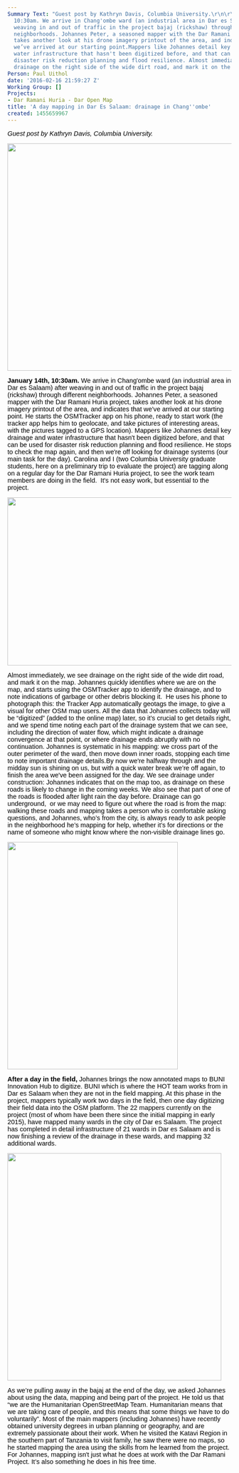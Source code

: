 ```yaml
---
Summary Text: "Guest post by Kathryn Davis, Columbia University.\r\n\r\nJanuary 14th,
  10:30am. We arrive in Chang'ombe ward (an industrial area in Dar es Salaam) after
  weaving in and out of traffic in the project bajaj (rickshaw) through different
  neighborhoods. Johannes Peter, a seasoned mapper with the Dar Ramani Huria project,
  takes another look at his drone imagery printout of the area, and indicates that
  we’ve arrived at our starting point.Mappers like Johannes detail key drainage and
  water infrastructure that hasn't been digitized before, and that can be used for
  disaster risk reduction planning and flood resilience. Almost immediately, we see
  drainage on the right side of the wide dirt road, and mark it on the map..."
Person: Paul Uithol
date: '2016-02-16 21:59:27 Z'
Working Group: []
Projects:
- Dar Ramani Huria - Dar Open Map
title: 'A day mapping in Dar Es Salaam: drainage in Chang''ombe'
created: 1455659967
---
```

<p><em><span style="font-size: 14.6667px; font-family: Arial; color: #000000; background-color: transparent; font-variant: normal; text-decoration: none; vertical-align: baseline;">Guest post by Kathryn Davis, Columbia University.</span></em></p><p><em><span style="font-size: 14.6667px; font-family: Arial; color: #000000; background-color: transparent; font-variant: normal; text-decoration: none; vertical-align: baseline;"><img class="image-large" src="/sites/default/files/styles/large/public/Photo1_EPD%20Columbia.jpg?itok=gtDlPwYA" alt="" height="510" width="510"></span></em></p><p><strong><span style="font-size: 14.6667px; font-family: Arial; color: #000000; background-color: transparent; font-style: normal; font-variant: normal; text-decoration: none; vertical-align: baseline;">January 14th, 10:30am.</span></strong><span id="docs-internal-guid-ce1cd5b0-ec0c-2cb6-e140-61a31c9df3e6" style="font-size: 14.666666666666666px; font-family: Arial; color: #000000; background-color: transparent; font-weight: 400; font-style: normal; font-variant: normal; text-decoration: none; vertical-align: baseline;"> We arrive in Chang'ombe ward (an industrial area in Dar es Salaam) after weaving in and out of traffic in the project bajaj (rickshaw) through different neighborhoods. Johannes Peter, a seasoned mapper with the Dar Ramani Huria project, takes another look at his drone imagery printout of the area, and indicates that we’ve arrived at our starting point. He starts the OSMTracker app on his phone, ready to start work (the tracker app helps him to geolocate, and take pictures of interesting areas, with the pictures tagged to a GPS location). Mappers like Johannes detail key drainage and water infrastructure that hasn't been digitized before, and that can be used for disaster risk reduction planning and flood resilience. He stops to check the map again, and then we're off looking for drainage systems (our main task for the day). Carolina and I (two Columbia University graduate students, here on a preliminary trip to evaluate the project) are tagging along on a regular day for the Dar Ramani Huria project, to see the work team members are doing in the field. &nbsp;It's not easy work, but essential to the project.<br></span></p><p><span style="font-size: 14.666666666666666px; font-family: Arial; color: #000000; background-color: transparent; font-weight: 400; font-style: normal; font-variant: normal; text-decoration: none; vertical-align: baseline;"><img class="image-large" src="/sites/default/files/styles/large/public/IMG_3173.jpg?itok=xs0Z5e1-" alt="" height="377" width="510"></span></p><p><span id="docs-internal-guid-ce1cd5b0-ec0c-2cb6-e140-61a31c9df3e6" style="font-size: 14.666666666666666px; font-family: Arial; color: #000000; background-color: transparent; font-weight: 400; font-style: normal; font-variant: normal; text-decoration: none; vertical-align: baseline;">Almost immediately, we see drainage on the right side of the wide dirt road, and mark it on the map. Johannes quickly identifies where we are on the map, and starts using the OSMTracker app to identify the drainage, and to note indications of garbage or other debris blocking it. &nbsp;He uses his phone to photograph this: the Tracker App automatically geotags the image, to give a visual for other OSM map users. All the data that Johannes collects today will be “digitized” (added to the online map) later, so it’s crucial to get details right, and we spend time noting each part of the drainage system that we can see, including the direction of water flow, which might indicate a drainage convergence at that point, or where drainage ends abruptly with no continuation. Johannes is systematic in his mapping: we cross part of the outer perimeter of the ward, then move down inner roads, stopping each time to note important drainage details.</span><span id="docs-internal-guid-ce1cd5b0-ec0c-9fa2-db47-362c1248ccaa" style="font-size: 14.666666666666666px; font-family: Arial; color: #000000; background-color: transparent; font-weight: 400; font-style: normal; font-variant: normal; text-decoration: none; vertical-align: baseline;">By now we're halfway through and the midday sun is shining on us, but with a quick water break we’re off again, to finish the area we've been assigned for the day. We see drainage under construction: Johannes indicates that on the map too, as drainage on these roads is likely to change in the coming weeks. We also see that part of one of the roads is flooded after light rain the day before. Drainage can go underground, &nbsp;or we may need to figure out where the road is from the map: walking these roads and mapping takes a person who is comfortable asking questions, and Johannes, who’s from the city, is always ready to ask people in the neighborhood he’s mapping for help, whether it’s for directions or the name of someone who might know where the non-visible drainage lines go.</span></p><p><span style="font-size: 14.666666666666666px; font-family: Arial; color: #000000; background-color: transparent; font-weight: 400; font-style: normal; font-variant: normal; text-decoration: none; vertical-align: baseline;"><img class="image-large" src="/sites/default/files/styles/large/public/IMG_3180.jpg?itok=5ww9foQ7" alt="" height="510" width="383"></span></p><p><strong><span id="docs-internal-guid-ce1cd5b0-ec0c-e0c4-cb50-d318dc9cf1ec" style="font-size: 14.6667px; font-family: Arial; color: #000000; background-color: transparent; font-style: normal; font-variant: normal; text-decoration: none; vertical-align: baseline;">After a day in the </span><span id="docs-internal-guid-ce1cd5b0-ec0c-e0c4-cb50-d318dc9cf1ec" style="font-size: 14.6667px; font-family: Arial; color: #000000; background-color: transparent; font-style: normal; font-variant: normal; text-decoration: none; vertical-align: baseline;">field</span></strong><span style="font-size: 14.666666666666666px; font-family: Arial; color: #000000; background-color: transparent; font-weight: 400; font-style: normal; font-variant: normal; text-decoration: none; vertical-align: baseline;"><strong>,</strong> Johannes brings the now annotated maps to BUNI Innovation Hub to digitize. BUNI which is where the HOT team works from in Dar es Salaam when they are not in the field mapping. At this phase in the project, mappers typically work two days in the field, then one day digitizing their field data into the OSM platform. The 22 mappers currently on the project (most of whom have been there since the initial mapping in early 2015), have mapped many wards in the city of Dar es Salaam. The project has completed in detail infrastructure of 21 wards in Dar es Salaam and is now finishing a review of the drainage in these wards, and mapping 32 additional wards.</span></p><p><span style="font-size: 14.666666666666666px; font-family: Arial; color: #000000; background-color: transparent; font-weight: 400; font-style: normal; font-variant: normal; text-decoration: none; vertical-align: baseline;"><img class="image-large" src="/sites/default/files/styles/large/public/IMG_3249.jpg?itok=wgLTl4PK" alt="" height="510" width="481"></span></p><p><span id="docs-internal-guid-ce1cd5b0-ec0d-358f-d673-ed5608dd20a2" style="font-size: 14.666666666666666px; font-family: Arial; color: #000000; background-color: transparent; font-weight: 400; font-style: normal; font-variant: normal; text-decoration: none; vertical-align: baseline;">As we’re pulling away in the bajaj at the end of the day, we asked Johannes about using the data, mapping and being part of the project. He told us that “we are the Humanitarian OpenStreetMap Team. Humanitarian means that we are taking care of people, and this means that some things we have to do voluntarily”. M</span><span id="docs-internal-guid-ce1cd5b0-ec0d-358f-d673-ed5608dd20a2" style="font-size: 14.666666666666666px; font-family: Arial; color: #000000; background-color: transparent; font-weight: 400; font-style: normal; font-variant: normal; text-decoration: none; vertical-align: baseline;"><span id="docs-internal-guid-ce1cd5b0-ec0c-2cb6-e140-61a31c9df3e6" style="font-size: 14.666666666666666px; font-family: Arial; color: #000000; background-color: transparent; font-weight: 400; font-style: normal; font-variant: normal; text-decoration: none; vertical-align: baseline;">ost of the main mappers (including Johannes) have recently obtained university degrees in urban planning or geography, and are extremely passionate about their work. </span>When he visited the Katavi Region in the southern part of Tanzania to visit family, he saw there were no maps, so he started mapping the area using the skills from he learned from the project. For Johannes, mapping isn't just what he does at work with the Dar Ramani Project. It’s also something he does in his free time.</span></p>
